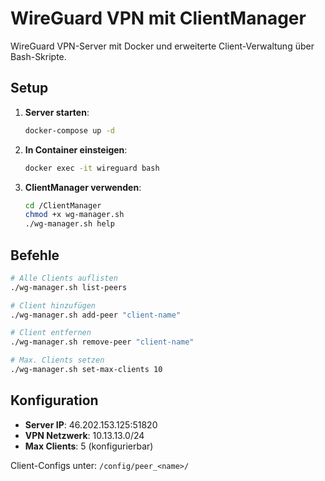 # WireGuard VPN mit ClientManager

WireGuard VPN-Server mit Docker und erweiterte Client-Verwaltung über Bash-Skripte.

## Setup

1. **Server starten**:
   ```bash
   docker-compose up -d
   ```

2. **In Container einsteigen**:
   ```bash
   docker exec -it wireguard bash
   ```

3. **ClientManager verwenden**:
   ```bash
   cd /ClientManager
   chmod +x wg-manager.sh
   ./wg-manager.sh help
   ```

## Befehle

```bash
# Alle Clients auflisten
./wg-manager.sh list-peers

# Client hinzufügen
./wg-manager.sh add-peer "client-name"

# Client entfernen
./wg-manager.sh remove-peer "client-name"

# Max. Clients setzen
./wg-manager.sh set-max-clients 10
```

## Konfiguration

- **Server IP**: 46.202.153.125:51820
- **VPN Netzwerk**: 10.13.13.0/24
- **Max Clients**: 5 (konfigurierbar)

Client-Configs unter: `/config/peer_<name>/`